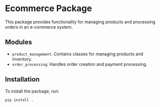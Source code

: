 
# Ecommerce Package

This package provides functionality for managing products and processing orders in an e-commerce system.

## Modules

- `product_management`: Contains classes for managing products and inventory.
- `order_processing`: Handles order creation and payment processing.

## Installation

To install the package, run:

```bash
pip install .
